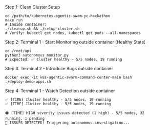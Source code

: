 Step 1: Clean Cluster Setup
```
cd /path/to/kubernetes-agentic-swam-yc-hackathon
make run
# Inside container:
./cleanup.sh && ./setup-cluster.sh
# Verify: kubectl get nodes, kubectl get pods --all-namespaces
```

Step 2: Terminal 1 - Start Monitoring outside container (Healthy State)
```
cd /root/api
python3 autonomous_monitor.py
# Expected: ✅ Cluster healthy - 5/5 nodes, 19 running
```

Step 3: Terminal 2 - Introduce Bugs outside container
```
docker exec -it k8s-agentic-swarm-command-center-main bash
./deploy-demo-apps.sh
```

Step 4: Terminal 1 - Watch Detection outside container
```
✅ [TIME] Cluster healthy - 5/5 nodes, 19 running
✅ [TIME] Cluster healthy - 5/5 nodes, 19 running

🟠 [TIME] HIGH severity issues detected (1 high) - 5/5 nodes, 32 running, 1 pending
🚨 ISSUES DETECTED! Triggering autonomous investigation...
```